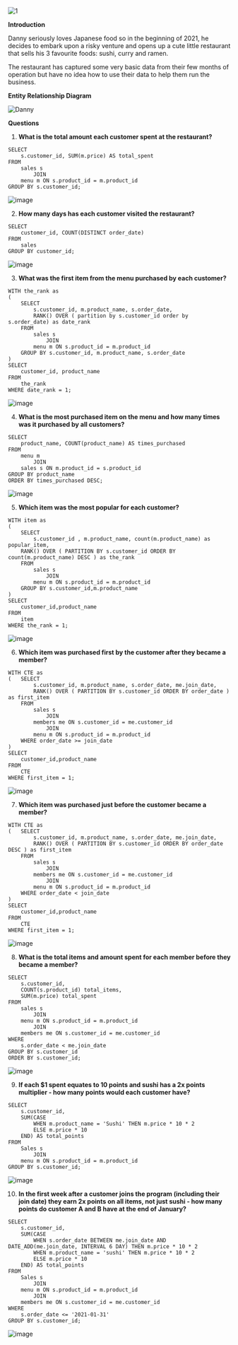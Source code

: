 ![1](https://github.com/Shishinyy/DannysDiner/assets/134147196/4dd05675-a813-40d0-8b38-af8dbb07765e)

**Introduction**

Danny seriously loves Japanese food so in the beginning of 2021, he decides to embark upon a risky venture and opens up a cute little restaurant that sells his 3 favourite foods: sushi, curry and ramen.

The restaurant has captured some very basic data from their few months of operation but have no idea how to use their data to help them run the business.

**Entity Relationship Diagram**

![Danny](https://github.com/Shishinyy/DannysDiner/assets/134147196/bef29d9d-ee5d-411a-a4f2-e0517241f11b)

**Questions**

1.  **What is the total amount each customer spent at the restaurant?**

```
SELECT 
    s.customer_id, SUM(m.price) AS total_spent
FROM
    sales s
        JOIN
    menu m ON s.product_id = m.product_id
GROUP BY s.customer_id;
```

![image](https://github.com/Shishinyy/DannysDiner/assets/134147196/656d3a0c-a8a4-4c8e-886c-be481eb85c57)

2.  **How many days has each customer visited the restaurant?**

```
SELECT 
    customer_id, COUNT(DISTINCT order_date)
FROM
    sales
GROUP BY customer_id;
```

![image](https://github.com/Shishinyy/DannysDiner/assets/134147196/320b0e5d-7bfd-4a90-a049-18e0ed6ddc7d)

3.  **What was the first item from the menu purchased by each customer?**

```
WITH the_rank as 
(
	SELECT 
		s.customer_id, m.product_name, s.order_date,
        RANK() OVER ( partition by s.customer_id order by s.order_date) as date_rank
	FROM 
		sales s
			JOIN 
		menu m ON s.product_id = m.product_id
	GROUP BY s.customer_id, m.product_name, s.order_date
)
SELECT 
	customer_id, product_name
FROM 
	the_rank
WHERE date_rank = 1;
```

![image](https://github.com/Shishinyy/DannysDiner/assets/134147196/f04e7ac9-7c31-40e3-a87e-154ef1331de4)

4.  **What is the most purchased item on the menu and how many times was it purchased by all customers?**

```
SELECT 
    product_name, COUNT(product_name) AS times_purchased
FROM
    menu m
        JOIN
    sales s ON m.product_id = s.product_id
GROUP BY product_name
ORDER BY times_purchased DESC;
```

![image](https://github.com/Shishinyy/DannysDiner/assets/134147196/c1da3b8f-ba8f-427c-8e00-7cac0b33ea46)

5.  **Which item was the most popular for each customer?**

```
WITH item as 
( 
	SELECT 
		s.customer_id , m.product_name, count(m.product_name) as popular_item,
	RANK() OVER ( PARTITION BY s.customer_id ORDER BY count(m.product_name) DESC ) as the_rank
	FROM 
		sales s
			JOIN 
		menu m ON s.product_id = m.product_id
	GROUP BY s.customer_id,m.product_name
)
SELECT 
	customer_id,product_name
FROM 
	item
WHERE the_rank = 1;
```

![image](https://github.com/Shishinyy/DannysDiner/assets/134147196/c857392c-6e5f-465e-adbe-7f89f593552c)

6.  **Which item was purchased first by the customer after they became a member?**

```
WITH CTE as 
( 	SELECT 
		s.customer_id, m.product_name, s.order_date, me.join_date,
		RANK() OVER ( PARTITION BY s.customer_id ORDER BY order_date ) as first_item
	FROM 
		sales s 
			JOIN 
		members me ON s.customer_id = me.customer_id
			JOIN 
		menu m ON s.product_id = m.product_id 
	WHERE order_date >= join_date
)
SELECT 
	customer_id,product_name
FROM 
	CTE 
WHERE first_item = 1;
```

![image](https://github.com/Shishinyy/DannysDiner/assets/134147196/20c444f0-3446-452c-8fe4-12fa60cdd8b4)

7.  **Which item was purchased just before the customer became a member?**

```
WITH CTE as 
( 	SELECT 
		s.customer_id, m.product_name, s.order_date, me.join_date,
		RANK() OVER ( PARTITION BY s.customer_id ORDER BY order_date DESC ) as first_item
	FROM 
		sales s 
			JOIN 
        members me ON s.customer_id = me.customer_id
			JOIN 
		menu m ON s.product_id = m.product_id 
	WHERE order_date < join_date
)
SELECT 
	customer_id,product_name
FROM 
	CTE 
WHERE first_item = 1;
```

![image](https://github.com/Shishinyy/DannysDiner/assets/134147196/74b9f0e2-e562-468a-b01e-aba3502d87a3)

8.  **What is the total items and amount spent for each member before they became a member?**

```
SELECT 
    s.customer_id,
    COUNT(s.product_id) total_items,
    SUM(m.price) total_spent
FROM
    sales s
        JOIN
    menu m ON s.product_id = m.product_id
        JOIN
    members me ON s.customer_id = me.customer_id
WHERE
    s.order_date < me.join_date
GROUP BY s.customer_id
ORDER BY s.customer_id;
```

![image](https://github.com/Shishinyy/DannysDiner/assets/134147196/0681f19d-c187-461f-87f2-e6ab7809872c)

9.  **If each \$1 spent equates to 10 points and sushi has a 2x points multiplier - how many points would each customer have?**

```
SELECT 
    s.customer_id,
    SUM(CASE
        WHEN m.product_name = 'Sushi' THEN m.price * 10 * 2
        ELSE m.price * 10
    END) AS total_points
FROM
    Sales s
        JOIN
    menu m ON s.product_id = m.product_id
GROUP BY s.customer_id;
```

![image](https://github.com/Shishinyy/DannysDiner/assets/134147196/bd7b20ff-d5aa-4a39-a55d-324ad1d388a8)

10.  **In the first week after a customer joins the program (including their join date) they earn 2x points on all items, not just sushi - how many points do customer A and B have at the end of January?**

```
SELECT 
    s.customer_id,
    SUM(CASE
        WHEN s.order_date BETWEEN me.join_date AND DATE_ADD(me.join_date, INTERVAL 6 DAY) THEN m.price * 10 * 2
        WHEN m.product_name = 'sushi' THEN m.price * 10 * 2
        ELSE m.price * 10
    END) AS total_points
FROM
    Sales s
        JOIN
    menu m ON s.product_id = m.product_id
        JOIN
    members me ON s.customer_id = me.customer_id
WHERE
    s.order_date <= '2021-01-31'
GROUP BY s.customer_id;
```

![image](https://github.com/Shishinyy/DannysDiner/assets/134147196/d7ebed97-f11f-49dc-be4b-b8453d55b4fb)
